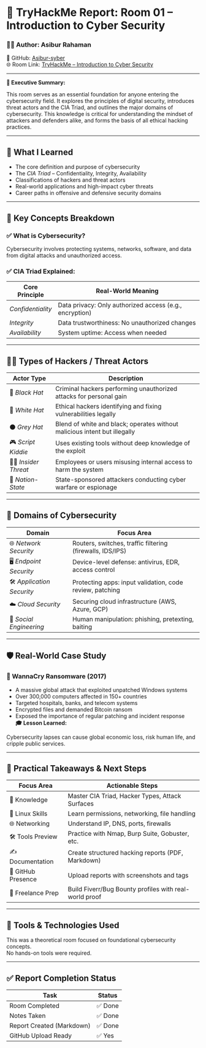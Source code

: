 # 📁 TryHackMe Report: Room 01 – Introduction to Cyber Security

### 👨‍💻 Author: Asibur Rahaman  
🔗 GitHub: [Asibur-syber](https://github.com/Asibur-syber)  
🌐 Room Link: [TryHackMe – Introduction to Cyber Security](https://tryhackme.com/room/introductiontocybersecurity)

---
**🧾 Executive Summary:**  
 
This room serves as an essential foundation for anyone entering the cybersecurity field. It explores the principles of digital security, introduces threat actors and the CIA Triad, and outlines the major domains of cybersecurity. This knowledge is critical for understanding the mindset of attackers and defenders alike, and forms the basis of all ethical hacking practices.

---

## 🔐 What I Learned

- The core definition and purpose of cybersecurity  
- The *CIA Triad* – Confidentiality, Integrity, Availability  
- Classifications of hackers and threat actors  
- Real-world applications and high-impact cyber threats  
- Career paths in offensive and defensive security domains

---

## 🧠 Key Concepts Breakdown

### ✅ What is Cybersecurity?
Cybersecurity involves protecting systems, networks, software, and data from digital attacks and unauthorized access.

### ✅ CIA Triad Explained:

| Core Principle     | Real-World Meaning                                      |
|--------------------|---------------------------------------------------------|
| *Confidentiality* | Data privacy: Only authorized access (e.g., encryption) |
| *Integrity*       | Data trustworthiness: No unauthorized changes           |
| *Availability*    | System uptime: Access when needed                      |

---

## 🧑‍💻 Types of Hackers / Threat Actors

| Actor Type         | Description                                                                 |
|--------------------|------------------------------------------------------------------------------|
| 🎩 *Black Hat*     | Criminal hackers performing unauthorized attacks for personal gain          |
| 🤝 *White Hat*     | Ethical hackers identifying and fixing vulnerabilities legally              |
| ⚫ *Grey Hat*      | Blend of white and black; operates without malicious intent but illegally    |
| 🎮 *Script Kiddie* | Uses existing tools without deep knowledge of the exploit                   |
| 🧑‍💼 *Insider Threat* | Employees or users misusing internal access to harm the system             |
| 🏴 *Nation-State*  | State-sponsored attackers conducting cyber warfare or espionage             |

---

## 🧭 Domains of Cybersecurity

| Domain                  | Focus Area                                                             |
|--------------------------|------------------------------------------------------------------------|
| 🌐 *Network Security*       | Routers, switches, traffic filtering (firewalls, IDS/IPS)                |
| 🖥️ *Endpoint Security*      | Device-level defense: antivirus, EDR, access control                     |
| 🛠️ *Application Security*   | Protecting apps: input validation, code review, patching                |
| ☁️ *Cloud Security*         | Securing cloud infrastructure (AWS, Azure, GCP)                          |
| 🧠 *Social Engineering*     | Human manipulation: phishing, pretexting, baiting                        |

---

## 🛡️ Real-World Case Study

### 🦠 WannaCry Ransomware (2017)

- A massive global attack that exploited unpatched Windows systems  
- Over 300,000 computers affected in 150+ countries  
- Targeted hospitals, banks, and telecom systems  
- Encrypted files and demanded Bitcoin ransom  
- Exposed the importance of regular patching and incident response  
**🎓 Lesson Learned:**  
 
Cybersecurity lapses can cause global economic loss, risk human life, and cripple public services.


---

## 🚀 Practical Takeaways & Next Steps

| Focus Area      | Actionable Steps                                           |
|------------------|------------------------------------------------------------|
| 🧠 Knowledge       | Master CIA Triad, Hacker Types, Attack Surfaces           |
| 🐧 Linux Skills    | Learn permissions, networking, file handling              |
| 🌐 Networking      | Understand IP, DNS, ports, firewalls                      |
| 🛠️ Tools Preview   | Practice with Nmap, Burp Suite, Gobuster, etc.           |
| ✍️ Documentation  | Create structured hacking reports (PDF, Markdown)         |
| 🔗 GitHub Presence | Upload reports with screenshots and tags                  |
| 💼 Freelance Prep | Build Fiverr/Bug Bounty profiles with real-world proof    |

---

## 🧰 Tools & Technologies Used

This was a theoretical room focused on foundational cybersecurity concepts.  
No hands-on tools were required.


---

## ✅ Report Completion Status

| Task                     | Status     |
|--------------------------|------------|
| Room Completed           | ✅ Done     |
| Notes Taken              | ✅ Done     |
| Report Created (Markdown)| ✅ Done     |
| GitHub Upload Ready      | ✅ Yes      |
